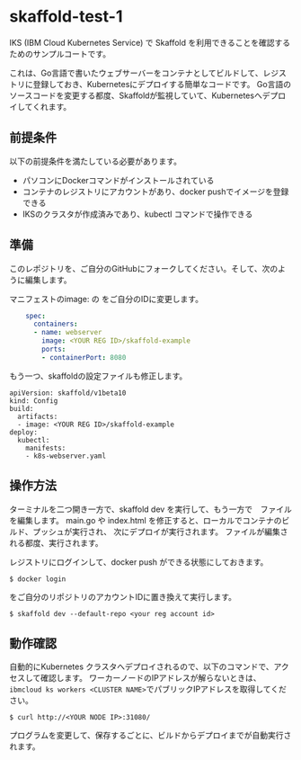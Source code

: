 # skaffold-test-1

IKS (IBM Cloud Kubernetes Service) で Skaffold を利用できることを確認するためのサンプルコートです。

これは、Go言語で書いたウェブサーバーをコンテナとしてビルドして、レジストリに登録しておき、Kubernetesにデプロイする簡単なコードです。
Go言語のソースコードを変更する都度、Skaffoldが監視していて、Kubernetesへデプロイしてくれます。


## 前提条件

以下の前提条件を満たしている必要があります。

* パソコンにDockerコマンドがインストールされている
* コンテナのレジストリにアカウントがあり、docker pushでイメージを登録できる
* IKSのクラスタが作成済みであり、kubectl コマンドで操作できる


## 準備

このレポジトリを、ご自分のGitHubにフォークしてください。そして、次のように編集します。

マニフェストのimage: の<YOUR REG ID> をご自分のIDに変更します。

~~~file:k8s-webserver.yaml
    spec:
      containers:
      - name: webserver
        image: <YOUR REG ID>/skaffold-example
        ports:
        - containerPort: 8080
~~~

もう一つ、skaffoldの設定ファイルも修正します。

~~~
apiVersion: skaffold/v1beta10
kind: Config
build:
  artifacts:
  - image: <YOUR REG ID>/skaffold-example
deploy:
  kubectl:
    manifests:
    - k8s-webserver.yaml
~~~


## 操作方法

ターミナルを二つ開き一方で、skaffold dev を実行して、もう一方で　ファイルを編集します。
main.go や index.html を修正すると、ローカルでコンテナのビルド、プッシュが実行され、
次にデプロイが実行されます。 ファイルが編集される都度、実行されます。


レジストリにログインして、docker push ができる状態にしておきます。

~~~
$ docker login
~~~

<your repo name> をご自分のリポジトリのアカウントIDに置き換えて実行します。

~~~
$ skaffold dev --default-repo <your reg account id>
~~~



## 動作確認

自動的にKubernetes クラスタへデプロイされるので、以下のコマンドで、アクセスして確認します。
ワーカーノードのIPアドレスが解らないときは、`ibmcloud ks workers <CLUSTER NAME>`でパブリックIPアドレスを取得してください。

~~~
$ curl http://<YOUR NODE IP>:31080/
~~~


プログラムを変更して、保存するごとに、ビルドからデプロイまでが自動実行されます。



